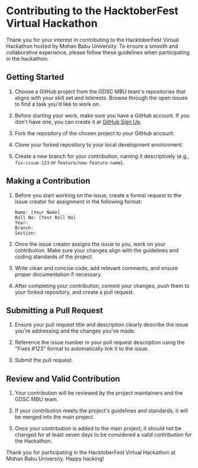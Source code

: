 # Contributing to the HacktoberFest Virtual Hackathon

Thank you for your interest in contributing to the HacktoberFest Virtual Hackathon hosted by Mohan Babu University. To ensure a smooth and collaborative experience, please follow these guidelines when participating in the hackathon:

## Getting Started

1. Choose a GitHub project from the GDSC MBU team's repositories that aligns with your skill set and interests. Browse through the open issues to find a task you'd like to work on.

2. Before starting your work, make sure you have a GitHub account. If you don't have one, you can create it at [GitHub Sign Up](https://github.com/join).

3. Fork the repository of the chosen project to your GitHub account.

4. Clone your forked repository to your local development environment.

5. Create a new branch for your contribution, naming it descriptively (e.g., `fix-issue-123` or `feature/new-feature-name`).

## Making a Contribution

1. Before you start working on the issue, create a formal request to the issue creator for assignment in the following format:

    ```
    Name: [Your Name]
    Roll No: [Your Roll No]
    Year:
    Branch:
    Section:
    ```

2. Once the issue creator assigns the issue to you, work on your contribution. Make sure your changes align with the guidelines and coding standards of the project.

3. Write clean and concise code, add relevant comments, and ensure proper documentation if necessary.

4. After completing your contribution, commit your changes, push them to your forked repository, and create a pull request.

## Submitting a Pull Request

1. Ensure your pull request title and description clearly describe the issue you're addressing and the changes you've made.

2. Reference the issue number in your pull request description using the "Fixes #123" format to automatically link it to the issue.

3. Submit the pull request.

## Review and Valid Contribution

1. Your contribution will be reviewed by the project maintainers and the GDSC MBU team.

2. If your contribution meets the project's guidelines and standards, it will be merged into the main project.

3. Once your contribution is added to the main project, it should not be changed for at least seven days to be considered a valid contribution for the Hackathon.

Thank you for participating in the HacktoberFest Virtual Hackathon at Mohan Babu University. Happy hacking!

